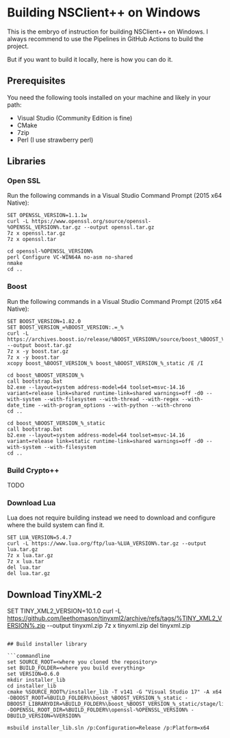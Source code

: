 # Building NSClient++ on Windows

This is the embryo of instruction for building NSClient++ on Windows.
I always recommend to use the Pipelines in GitHub Actions to build the project.

But if you want to build it locally, here is how you can do it.


## Prerequisites

You need the following tools installed on your machine and likely in your path:
* Visual Studio (Community Edition is fine)
* CMake
* 7zip
* Perl (I use strawberry perl)

## Libraries

### Open SSL

Run the following commands in a Visual Studio Command Prompt (2015 x64 Native):

```commandline
SET OPENSSL_VERSION=1.1.1w
curl -L https://www.openssl.org/source/openssl-%OPENSSL_VERSION%.tar.gz --output openssl.tar.gz
7z x openssl.tar.gz
7z x openssl.tar

cd openssl-%OPENSSL_VERSION%
perl Configure VC-WIN64A no-asm no-shared
nmake
cd ..
```

### Boost

Run the following commands in a Visual Studio Command Prompt (2015 x64 Native):

```commandline
SET BOOST_VERSION=1.82.0
SET BOOST_VERSION_=%BOOST_VERSION:.=_%
curl -L https://archives.boost.io/release/%BOOST_VERSION%/source/boost_%BOOST_VERSION_%.tar.gz --output boost.tar.gz
7z x -y boost.tar.gz
7z x -y boost.tar
xcopy boost_%BOOST_VERSION_% boost_%BOOST_VERSION_%_static /E /I

cd boost_%BOOST_VERSION_%
call bootstrap.bat
b2.exe --layout=system address-model=64 toolset=msvc-14.16 variant=release link=shared runtime-link=shared warnings=off -d0 --with-system --with-filesystem --with-thread --with-regex --with-date_time --with-program_options --with-python --with-chrono
cd ..

cd boost_%BOOST_VERSION_%_static
call bootstrap.bat
b2.exe --layout=system address-model=64 toolset=msvc-14.16 variant=release link=static runtime-link=shared warnings=off -d0 --with-system --with-filesystem
cd ..
```

### Build Crypto++

TODO

### Download Lua

Lua does not require building instead we need to download and configure where the build system can find it.

```commandline
SET LUA_VERSION=5.4.7
curl -L https://www.lua.org/ftp/lua-%LUA_VERSION%.tar.gz --output lua.tar.gz
7z x lua.tar.gz
7z x lua.tar
del lua.tar
del lua.tar.gz
```


## Download TinyXML-2
SET TINY_XML2_VERSION=10.1.0
curl -L https://github.com/leethomason/tinyxml2/archive/refs/tags/%TINY_XML2_VERSION%.zip --output tinyxml.zip
7z x tinyxml.zip
del tinyxml.zip
```

## Build installer library

```commandline
set SOURCE_ROOT=<where you cloned the repository>
set BUILD_FOLDER=<where you build everything>
set VERSION=0.6.0
mkdir installer_lib
cd installer_lib 
cmake %SOURCE_ROOT%/installer_lib -T v141 -G "Visual Studio 17" -A x64 -DBOOST_ROOT=%BUILD_FOLDER%\boost_%BOOST_VERSION_%_static -DBOOST_LIBRARYDIR=%BUILD_FOLDER%\boost_%BOOST_VERSION_%_static/stage/lib -DOPENSSL_ROOT_DIR=%BUILD_FOLDER%\openssl-%OPENSSL_VERSION% -DBUILD_VERSION=%VERSION% 

msbuild installer_lib.sln /p:Configuration=Release /p:Platform=x64
```
